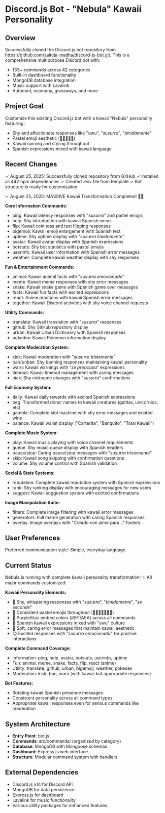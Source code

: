 # Discord.js Bot - "Nebula" Kawaii Personality

## Overview

Successfully cloned the Discord.js bot repository from https://github.com/saiteja-madha/discord-js-bot.git. This is a comprehensive multipurpose Discord bot with:

- 133+ commands across 42 categories
- Built-in dashboard functionality
- MongoDB database integration
- Music support with Lavalink
- Automod, economy, giveaways, and more

## Project Goal

Customize this existing Discord.js bot with a kawaii "Nebula" personality featuring:
- Shy and affectionate responses like "uwu", "*susurra*", "*tímidamente*"
- Pastel emoji aesthetic (🌙✨💫🌸🥺)
- Kawaii naming and styling throughout
- Spanish expressions mixed with kawaii language

## Recent Changes

✓ August 25, 2025: Successfully cloned repository from GitHub
✓ Installed all 442 npm dependencies 
✓ Created .env file from template
✓ Bot structure is ready for customization

✓ August 25, 2025: MASSIVE Kawaii Transformation Completed! 🌙✨

**Core Information Commands:**
  - ping: Kawaii latency responses with "*susurra*" and pastel emojis
  - help: Shy introduction with kawaii Spanish menu
  - flip: Kawaii coin toss and text flipping responses
  - bigemoji: Kawaii emoji enlargement with Spanish text
  - uptime: Shy uptime display with "*susurra tímidamente*"
  - avatar: Kawaii avatar display with Spanish expressions
  - botstats: Shy bot statistics with pastel emojis
  - userinfo: Kawaii user information with Spanish error messages
  - weather: Complete kawaii weather display with shy responses

**Fun & Entertainment Commands:**
  - animal: Kawaii animal facts with "*susurra emocionada*"
  - meme: Kawaii meme responses with shy error messages
  - snake: Kawaii snake game with Spanish game over messages
  - facts: Kawaii fun facts with excited expressions
  - react: Anime reactions with kawaii Spanish error messages
  - together: Kawaii Discord activities with shy voice channel requests

**Utility Commands:**
  - translate: Kawaii translation with "*susurra*" responses
  - github: Shy GitHub repository display
  - urban: Kawaii Urban Dictionary with Spanish responses
  - pokedex: Kawaii Pokémon information display

**Complete Moderation System:**
  - kick: Kawaii moderation with "*susurra tristemente*"
  - ban/unban: Shy banning responses maintaining kawaii personality
  - warn: Kawaii warnings with "*se preocupa*" expressions
  - timeout: Kawaii timeout management with caring messages
  - nick: Shy nickname changes with "*susurra*" confirmations

**Full Economy System:**
  - daily: Kawaii daily rewards with excited Spanish expressions
  - beg: Transformed donor names to kawaii creatures (gatitas, unicornios, etc)
  - gamble: Complete slot machine with shy error messages and excited wins
  - balance: Kawaii wallet display ("Carterita", "Banquito", "Total Kawaii")

**Complete Music System:**
  - play: Kawaii music playing with voice channel requirements
  - queue: Shy music queue display with Spanish headers
  - pause/stop: Caring pause/stop messages with "*susurra tristemente*"
  - skip: Kawaii song skipping with confirmation questions
  - volume: Shy volume control with Spanish validation

**Social & Stats Systems:**
  - reputation: Complete kawaii reputation system with Spanish expressions
  - rank: Shy ranking display with encouraging messages for new users
  - suggest: Kawaii suggestion system with excited confirmations

**Image Manipulation Suite:**
  - filters: Complete image filtering with kawaii error messages
  - generators: Full meme generation with caring Spanish responses
  - overlay: Image overlays with "Creado con amor para..." footers

## User Preferences

Preferred communication style: Simple, everyday language.

## Current Status

Nebula is running with complete kawaii personality transformation! ✨ All major commands customized:

**Kawaii Personality Elements:**
- 🌙 Shy, whispering responses with "*susurra*", "*tímidamente*", "*se esconde*"
- 🥺 Consistent pastel emojis throughout (🌙✨💫🌸🥺😟💭)
- 💜 Purple/lilac embed colors (#9F7AEA) across all commands
- 🌸 Spanish kawaii expressions mixed with "uwu" culture
- 💭 Soft, caring error messages that maintain kawaii aesthetic
- 😊 Excited responses with "*susurra emocionada*" for positive interactions

**Complete Command Coverage:**
- Information: ping, help, avatar, botstats, userinfo, uptime
- Fun: animal, meme, snake, facts, flip, react (anime)
- Utility: translate, github, urban, bigemoji, weather, pokedex
- Moderation: kick, ban, warn (with kawaii but appropriate responses)

**Bot Features:**
- Rotating kawaii Spanish presence messages
- Consistent personality across all command types
- Appropriate kawaii responses even for serious commands like moderation

## System Architecture

- **Entry Point**: bot.js
- **Commands**: src/commands/ (organized by category)
- **Database**: MongoDB with Mongoose schemas
- **Dashboard**: Express.js web interface
- **Structure**: Modular command system with handlers

## External Dependencies

- Discord.js v14 for Discord API
- MongoDB for data persistence
- Express.js for dashboard
- Lavalink for music functionality
- Various utility packages for enhanced features